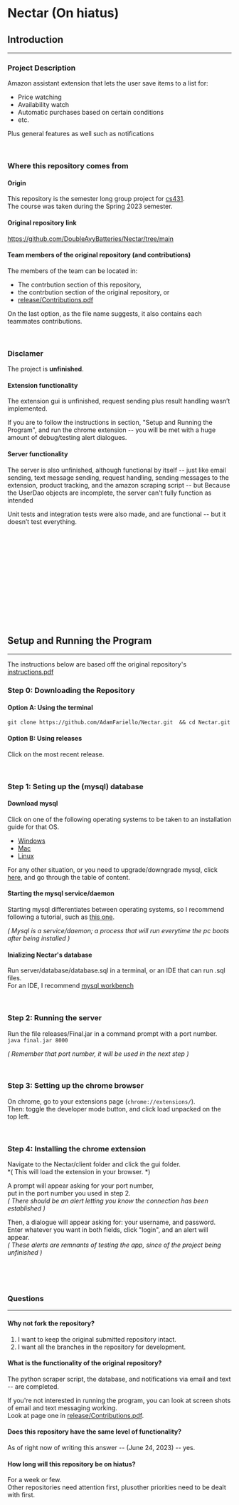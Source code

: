 # Nectar (On hiatus) 

## Introduction
--- 
### Project Description
Amazon assistant extension 
that lets the user save items to a list for:

- Price watching   
- Availability watch   
- Automatic purchases based on certain conditions   
- etc.   

Plus general features as well such as notifications

&nbsp;

### Where this repository comes from
#### Origin
This repository is the semester long group project for 
[cs431]( https://www.cs.rutgers.edu/academics/undergraduate/course-synopses/course-details/01-198-431-software-engineering ).    
The course was taken during the Spring 2023 semester.

#### Original repository link
https://github.com/DoubleAyyBatteries/Nectar/tree/main

#### Team members of the original repository (and contributions)
The members of the team can be located in: 

- The contrbution section of this repository, 
- the contrbution section of the original repository, or
- [release/Contributions.pdf]( https://github.com/AdamFariello/Nectar/blob/main/release/Contributions.pdf )

On the last option, as the file name suggests, 
it also contains each teammates contributions.

&nbsp;

### Disclamer
The project is **unfinished**.  

#### Extension functionality
The extension gui is unfinished, 
request sending plus result handling wasn’t implemented.    

If you are to follow the instructions in section, 
"Setup and Running the Program",
and run the chrome extension -- 
you will be met with a huge amount of debug/testing alert dialogues. 

#### Server functionality
The server is also unfinished, although functional by itself --
just like email sending, text message sending, request handling, 
sending messages to the extension, product tracking, 
and the amazon scraping script -- but Because the UserDao objects are incomplete, 
the server can't fully function as intended

Unit tests and integration tests were also made, and are functional -- 
but it doesn’t test everything.

&nbsp;

&nbsp;

&nbsp;

&nbsp;

&nbsp;

&nbsp;

&nbsp;

## Setup and Running the Program
---
The instructions below are based off the original repository's 
[instructions.pdf]( https://github.com/DoubleAyyBatteries/Nectar/blob/main/release/Instructions.pdf )

### Step 0: Downloading the Repository
#### Option A: Using the terminal
`
git clone https://github.com/AdamFariello/Nectar.git 
&&
cd Nectar.git
`

#### Option B: Using releases
Click on the most recent release.

&nbsp;

### Step 1: Seting up the (mysql) database
#### Download mysql
Click on one of the following operating systems to be taken to an 
installation guide for that OS.

- [Windows]( https://dev.mysql.com/doc/refman/8.0/en/windows-installation.html )
- [Mac]( https://dev.mysql.com/doc/refman/8.0/en/macos-installation.html  )
- [Linux]( https://dev.mysql.com/doc/refman/8.0/en/linux-installation.html )

For any other situation, or you need to upgrade/downgrade mysql, 
click [here]( https://dev.mysql.com/doc/refman/8.0/en/installing.html ),
and go through the table of content.

#### Starting the mysql service/daemon
Starting mysql differentiates between operating systems,
so I recommend following a tutorial, 
such as [this one]( https://phoenixnap.com/kb/start-mysql-server ).

*(
Mysql is a service/daemon; 
a process that will run everytime the pc boots after being installed
)*

#### Inializing Nectar's database
Run server/database/database.sql in a terminal, or an IDE that can run .sql files.  
For an IDE, I recommend 
[mysql workbench]( https://dev.mysql.com/downloads/workbench/ )

&nbsp;

### Step 2: Running the server
Run the file releases/Final.jar in a command prompt with a port number.
`java final.jar 8000`

*(
Remember that port number, it will be used in the next step
)*

&nbsp;

### Step 3: Setting up the chrome browser 
On chrome, go to your extensions page (`chrome://extensions/`).   
Then: toggle the developer mode button, and click load unpacked on the top left.   

&nbsp;

### Step 4: Installing the chrome extension
Navigate to the Nectar/client folder and click the gui folder.   
*(
This will load the extension in your browser. 
*)

A prompt will appear asking for your port number,    
put in the port number you used in step 2.    
*(
There should be an alert letting you know the connection has been established 
)*

Then, a dialogue will appear asking for: your username, and password.   
Enter whatever you want in both fields, click "login", and an alert will appear.   
*(
These alerts are remnants of testing the app, since of the project being unfinished
)*

&nbsp;

&nbsp;

### Questions
---
#### Why not fork the repository?
1. I want to keep the original submitted repository intact.
2. I want all the branches in the repository for development.

#### What is the functionality of the original repository?
The python scraper script, the database, 
and notifications via email and text -- are completed.   

If you're not interested in running the program,
you can look at screen shots of email and text messaging working.   
Look at page one in
[release/Contributions.pdf]( https://github.com/AdamFariello/Nectar/blob/main/release/Contributions.pdf ).   

 
#### Does this repository have the same level of functionality? 
As of right now of writing this answer -- 
(June 24, 2023) --
yes. 

#### How long will this repository be on hiatus?
For a week or few.   
Other repositories need attention first, 
plusother priorities need to be dealt with first.


